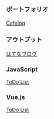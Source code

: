### ポートフォリオ 
[Cafelog](https://github.com/jun9130/cafelog)　

### アウトプット
[はてなブログ](https://jun9130.hatenablog.com/) 

### JavaScript 
[ToDo List](https://github.com/jun9130/javascript_lesson/tree/master/todo)

### Vue.js
[ToDo List](https://github.com/jun9130/vuejs/tree/master/todo)






<!--
**jun9130/jun9130** is a ✨ _special_ ✨ repository because its `README.md` (this file) appears on your GitHub profile.

Here are some ideas to get you started:

- 🔭 I’m currently working on ...
- 🌱 I’m currently learning ...
- 👯 I’m looking to collaborate on ...
- 🤔 I’m looking for help with ...
- 💬 Ask me about ...
- 📫 How to reach me: ...
- 😄 Pronouns: ...
- ⚡ Fun fact: ...
